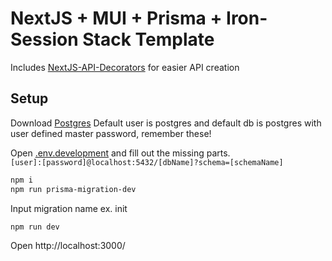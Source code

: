 # NextJS + MUI + Prisma + Iron-Session Stack Template
Includes [NextJS-API-Decorators](https://next-api-decorators.vercel.app/) for easier API creation

## Setup
Download [Postgres](https://www.enterprisedb.com/downloads/postgres-postgresql-downloads)
Default user is postgres and default db is postgres with user defined master password, remember these!

Open [.env.development](./.env.development) and fill out the missing parts.  
```[user]:[password]@localhost:5432/[dbName]?schema=[schemaName]```

```bash
npm i
npm run prisma-migration-dev
```
Input migration name ex. init

```bash
npm run dev
```

Open http://localhost:3000/